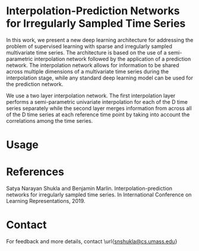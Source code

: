 # Interpolation-Prediction Networks for Irregularly Sampled Time Series 
In this work, we present a new deep learning architecture for addressing the problem of supervised learning with sparse and irregularly sampled multivariate time
series. The architecture is based on the use of a semi-parametric interpolation
network followed by the application of a prediction network. The interpolation
network allows for information to be shared across multiple dimensions of a multivariate time series during the interpolation stage, while any standard deep learning model can be used for the prediction network.

We use a two layer interpolation network. The first interpolation layer performs a semi-parametric univariate interpolation for each of the D time series separately while the second layer merges information from across all of the D time series at each reference time point by taking into account the correlations among the time series. 

# Usage


# References
Satya Narayan Shukla and Benjamin Marlin. Interpolation-prediction networks for irregularly sampled time series. In International Conference on Learning Representations, 2019.

# Contact
For feedback and more  details, contact \url{snshukla@cs.umass.edu} 